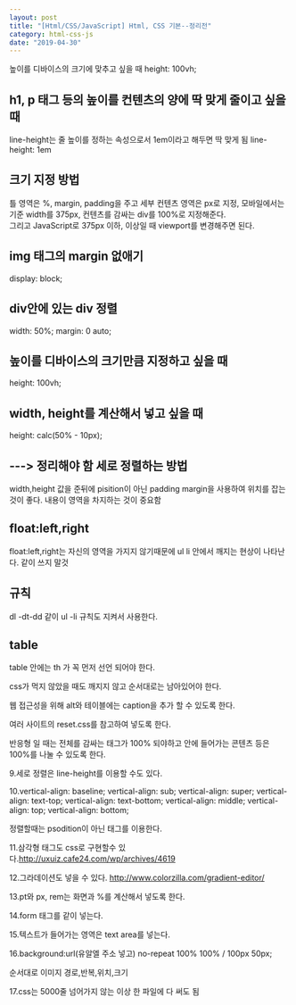 ```yaml
---
layout: post
title: "[Html/CSS/JavaScript] Html, CSS 기본--정리전"
category: html-css-js
date: "2019-04-30"
---
```


높이를 디바이스의 크기에 맞추고 싶을 때
height: 100vh;

h1, p 태그 등의 높이를 컨텐츠의 양에 딱 맞게 줄이고 싶을 때
-------------
line-height는 줄 높이를 정하는 속성으로서 1em이라고 해두면 딱 맞게 됨
line-height: 1em

크기 지정 방법
-------------
틀 영역은 %, margin, padding을 주고 세부 컨텐츠 영역은 px로 지정, 모바일에서는 기준 width를 375px, 컨텐츠를 감싸는 div를 100%로 지정해준다.  
그리고 JavaScript로 375px 이하, 이상일 때 viewport를 변경해주면 된다.

img 태그의 margin 없애기
-------------
display: block;

div안에 있는 div 정렬
-------------
width: 50%;
margin: 0 auto;

높이를 디바이스의 크기만큼 지정하고 싶을 때
-------------
height: 100vh;

width, height를 계산해서 넣고 싶을 때
-------------
height: calc(50% - 10px);




---> 정리해야 함
세로 정렬하는 방법
-------------
width,height 값을 준뒤에 pisition이 아닌 padding margin을 사용하여 위치를 잡는 것이 좋다.
내용이 영역을 차지하는 것이 중요함

float:left,right
-------------
float:left,right는 자신의 영역을 가지지 않기때문에
ul li 안에서 깨지는 현상이 나타난다. 같이 쓰지 말것

규칙
-------------
dl -dt-dd 같이 ul -li 규칙도 지켜서 사용한다.

table
-------------
table 안에는 th 가 꼭 먼저 선언 되어야 한다.

css가 먹지 않았을 때도 깨지지 않고 순서대로는 남아있어야 한다.

웹 접근성을 위해 alt와 테이블에는 caption을 추가 할 수 있도록 한다.

여러 사이트의 reset.css를 참고하여 넣도록 한다.

반응형 일 때는 전체를 감싸는 태그가 100% 되야하고 안에 들어가는 콘텐츠 등은 100%를 나눌 수 있도록 한다.

9.세로 정렬은 line-height를 이용할 수도 있다.

10.vertical-align: baseline;
vertical-align: sub;
vertical-align: super;
vertical-align: text-top;
vertical-align: text-bottom;
vertical-align: middle;
vertical-align: top;
vertical-align: bottom;

정렬할때는 psodition이 아닌 태그를 이용한다.

11.삼각형 태그도 css로 구현할수 있다.http://uxuiz.cafe24.com/wp/archives/4619

12.그라데이션도 넣을 수 있다. http://www.colorzilla.com/gradient-editor/

13.pt와 px, rem는 화면과 %를 계산해서 넣도록 한다.

14.form 태그를 같이 넣는다.

15.텍스트가 들어가는 영역은 text area를 넣는다.

16.background:url(유알엘 주소 넣고) no-repeat 100% 100% / 100px 50px;

순서대로 이미지 경로,반복,위치,크기

17.css는 5000줄 넘어가지 않는 이상 한 파일에 다 써도 됨


